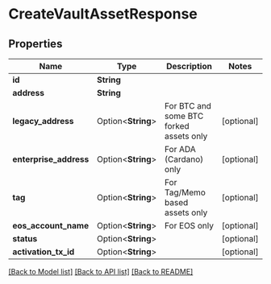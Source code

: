 # CreateVaultAssetResponse

## Properties

Name | Type | Description | Notes
------------ | ------------- | ------------- | -------------
**id** | **String** |  | 
**address** | **String** |  | 
**legacy_address** | Option<**String**> | For BTC and some BTC forked assets only | [optional]
**enterprise_address** | Option<**String**> | For ADA (Cardano) only | [optional]
**tag** | Option<**String**> | For Tag/Memo based assets only | [optional]
**eos_account_name** | Option<**String**> | For EOS only | [optional]
**status** | Option<**String**> |  | [optional]
**activation_tx_id** | Option<**String**> |  | [optional]

[[Back to Model list]](../README.md#documentation-for-models) [[Back to API list]](../README.md#documentation-for-api-endpoints) [[Back to README]](../README.md)


